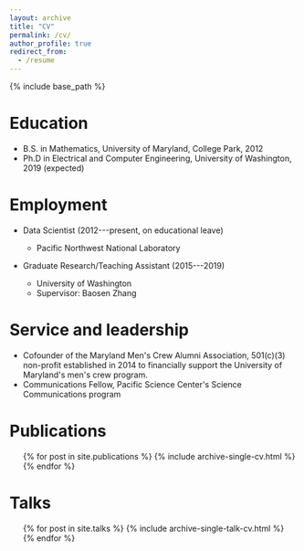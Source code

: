```yaml
---
layout: archive
title: "CV"
permalink: /cv/
author_profile: true
redirect_from:
  - /resume
---
```


{% include base_path %}

Education
======
* B.S. in Mathematics, University of Maryland, College Park, 2012
* Ph.D in Electrical and Computer Engineering, University of Washington, 2019 (expected)

Employment
======
* Data Scientist (2012---present, on educational leave) 
  * Pacific Northwest National Laboratory

* Graduate Research/Teaching Assistant (2015---2019)
  * University of Washington
  * Supervisor: Baosen Zhang

Service and leadership
======
* Cofounder of the Maryland Men's Crew Alumni Association, 501(c)(3) non-profit established in 2014 to financially support the University of Maryland's men's crew program.
* Communications Fellow, Pacific Science Center's Science Communications program

Publications
======
  <ul>{% for post in site.publications %}
    {% include archive-single-cv.html %}
  {% endfor %}</ul>
  
Talks
======
  <ul>{% for post in site.talks %}
    {% include archive-single-talk-cv.html %}
  {% endfor %}</ul>
  
